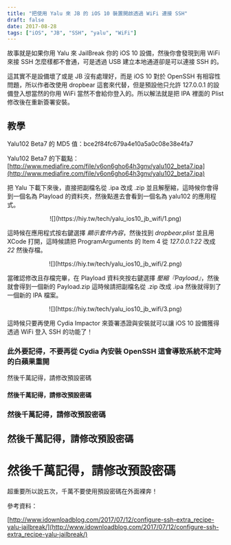 ```yaml
---
title: "把使用 Yalu 來 JB 的 iOS 10 裝置開啟透過 WiFi 連接 SSH"
draft: false
date: 2017-08-28
tags: ["iOS", "JB", "SSH", "yalu", "WiFi"]
---
```


故事就是如果你用 Yalu 來 JailBreak 你的 iOS 10 設備，然後你會發現到用 WiFi 來接 SSH 怎麼樣都不會通，可是透過 USB 建立本地通道卻是可以連接 SSH 的。

<!--more-->

這其實不是設備壞了或是 JB 沒有處理好，而是 iOS 10 對於 OpenSSH 有相容性問題，所以作者改使用 dropbear 這套來代替，但是預設他只允許 127.0.0.1 的設備登入想當然的你用 WiFi 當然不會給你登入的。所以解法就是把 IPA 裡面的 Plist 修改後在重新簽署安裝。



## 教學

Yalu102 Beta7 的 MD5 值：bce2f84fc679a4e10a5a0c08e38e4fa7

Yalu102 Beta7 的下載點：[http://www.mediafire.com/file/v6on6gho64h3gnv/yalu102_beta7.ipa](http://www.mediafire.com/file/v6on6gho64h3gnv/yalu102_beta7.ipa)


把 Yalu 下載下來後，直接把副檔名從 .ipa 改成 .zip 並且解壓縮，這時候你會得到一個名為 Playload 的資料夾，然後點進去會看到一個名為 yalu102 的應用程式。

<center>
![](https://hiy.tw/tech/yalu_ios10_jb_wifi/1.png)
</center>


這時候在應用程式按右鍵選擇 *顯示套件內容*，然後找到 *dropbear.plist* 並且用 XCode 打開，這時候請把 ProgramArguments 的 Item 4 從 *127.0.0.1:22* 改成 *22* 然後存檔。


<center>
![](https://hiy.tw/tech/yalu_ios10_jb_wifi/2.png)
</center>



當確認修改且存檔完畢，在 Playload 資料夾按右鍵選擇 *壓縮『Payload』*，然後就會得到一個新的 Payload.zip 這時候請把副檔名從 .zip 改成 .ipa 然後就得到了一個新的 IPA 檔案。

<center>
![](https://hiy.tw/tech/yalu_ios10_jb_wifi/3.png)
</center>



這時候只要再使用 Cydia Impactor 來簽署憑證與安裝就可以讓 iOS 10 設備獲得透過 WiFi 登入 SSH 的功能了！

### 此外要記得，不要再從 Cydia 內安裝 OpenSSH 這會導致系統不定時的白蘋果重開

然後千萬記得，請修改預設密碼

#### 然後千萬記得，請修改預設密碼

### 然後千萬記得，請修改預設密碼 

## 然後千萬記得，請修改預設密碼

# 然後千萬記得，請修改預設密碼


超重要所以說五次，千萬不要使用預設密碼在外面裸奔！


參考資料：

[http://www.idownloadblog.com/2017/07/12/configure-ssh-extra_recipe-yalu-jailbreak/](http://www.idownloadblog.com/2017/07/12/configure-ssh-extra_recipe-yalu-jailbreak/)






